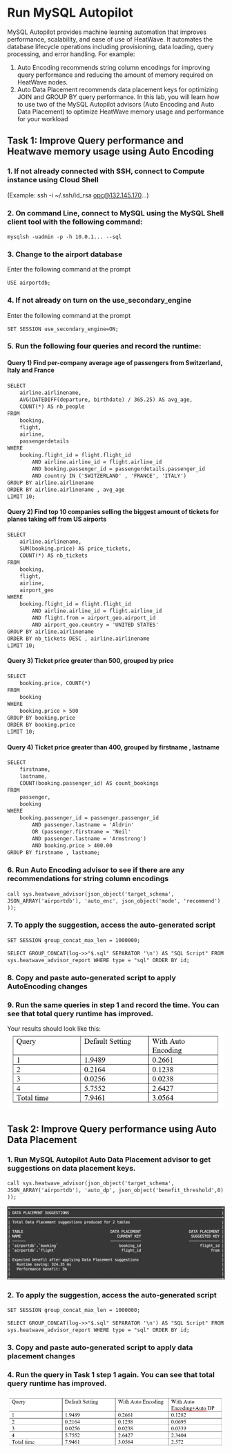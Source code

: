 # Run MySQL Autopilot
MySQL Autopilot provides machine learning automation that improves performance, scalability, and ease of use of HeatWave. It automates the database lifecycle operations including provisioning, data loading, query processing, and error handling. For example:
1. Auto Encoding recommends string column encodings for improving query performance and reducing the amount of memory required on HeatWave nodes.
2. Auto Data Placement recommends data placement keys for optimizing JOIN and GROUP BY query performance. In this lab, you will learn how to use two of the MySQL Autopilot advisors (Auto Encoding and Auto Data Placement) to optimize HeatWave memory usage and performance for your workload

## Task 1: Improve Query performance and Heatwave memory usage using Auto Encoding
### 1. If not already connected with SSH, connect to Compute instance using Cloud Shell
(Example: ssh -i ~/.ssh/id_rsa opc@132.145.170…)
### 2. On command Line, connect to MySQL using the MySQL Shell client tool with the following command:
```
mysqlsh -uadmin -p -h 10.0.1... --sql
```
### 3. Change to the airport database
Enter the following command at the prompt
```
USE airportdb;
```
### 4. If not already on turn on the use_secondary_engine
Enter the following command at the prompt
```
SET SESSION use_secondary_engine=ON;
```
### 5. Run the following four queries and record the runtime:
#### Query 1) Find per-company average age of passengers from Switzerland, Italy and France
```
SELECT
    airline.airlinename,
    AVG(DATEDIFF(departure, birthdate) / 365.25) AS avg_age,
    COUNT(*) AS nb_people
FROM
    booking,
    flight,
    airline,
    passengerdetails
WHERE
    booking.flight_id = flight.flight_id
        AND airline.airline_id = flight.airline_id
        AND booking.passenger_id = passengerdetails.passenger_id
        AND country IN ('SWITZERLAND' , 'FRANCE', 'ITALY')
GROUP BY airline.airlinename
ORDER BY airline.airlinename , avg_age
LIMIT 10;
```
#### Query 2) Find top 10 companies selling the biggest amount of tickets for planes taking off from US airports
```
SELECT
    airline.airlinename,
    SUM(booking.price) AS price_tickets,
    COUNT(*) AS nb_tickets
FROM
    booking,
    flight,
    airline,
    airport_geo
WHERE
    booking.flight_id = flight.flight_id
        AND airline.airline_id = flight.airline_id
        AND flight.from = airport_geo.airport_id
        AND airport_geo.country = 'UNITED STATES'
GROUP BY airline.airlinename
ORDER BY nb_tickets DESC , airline.airlinename
LIMIT 10;
```
#### Query 3) Ticket price greater than 500, grouped by price
```
SELECT
    booking.price, COUNT(*)
FROM
    booking
WHERE
    booking.price > 500
GROUP BY booking.price
ORDER BY booking.price
LIMIT 10;
```
#### Query 4) Ticket price greater than 400, grouped by firstname , lastname
```
SELECT
    firstname,
    lastname,
    COUNT(booking.passenger_id) AS count_bookings
FROM
    passenger,
    booking
WHERE
    booking.passenger_id = passenger.passenger_id
        AND passenger.lastname = 'Aldrin'
        OR (passenger.firstname = 'Neil'
        AND passenger.lastname = 'Armstrong')
        AND booking.price > 400.00
GROUP BY firstname , lastname;
```
### 6. Run Auto Encoding advisor to see if there are any recommendations for string column encodings
```
call sys.heatwave_advisor(json_object('target_schema', JSON_ARRAY('airportdb'), 'auto_enc', json_object('mode', 'recommend') ));
```
### 7. To apply the suggestion, access the auto-generated script
```
SET SESSION group_concat_max_len = 1000000;
```
```
SELECT GROUP_CONCAT(log->>"$.sql" SEPARATOR '\n') AS "SQL Script" FROM sys.heatwave_advisor_report WHERE type = "sql" ORDER BY id;
```
### 8. Copy and paste auto-generated script to apply AutoEncoding changes
### 9. Run the same queries in step 1 and record the time. You can see that total query runtime has improved.
Your results should look like this:
![Image of picture1](https://github.com/tripplea-sg/Heatwave_Workshop_Feb2022/blob/main/Images/pilot01.png)

## Task 2: Improve Query performance using Auto Data Placement
### 1. Run MySQL Autopilot Auto Data Placement advisor to get suggestions on data placement keys.
```
call sys.heatwave_advisor(json_object('target_schema', JSON_ARRAY('airportdb'), 'auto_dp', json_object('benefit_threshold',0) ));
```
![Image of picture1](https://github.com/tripplea-sg/Heatwave_Workshop_Feb2022/blob/main/Images/pilot02.png)
### 2. To apply the suggestion, access the auto-generated script
```
SET SESSION group_concat_max_len = 1000000;
```
```
SELECT GROUP_CONCAT(log->>"$.sql" SEPARATOR '\n') AS "SQL Script" FROM sys.heatwave_advisor_report WHERE type = "sql" ORDER BY id;
```
### 3. Copy and paste auto-generated script to apply data placement changes
### 4. Run the query in Task 1 step 1 again. You can see that total query runtime has improved.
![Image of picture1](https://github.com/tripplea-sg/Heatwave_Workshop_Feb2022/blob/main/Images/pilot03.png)

